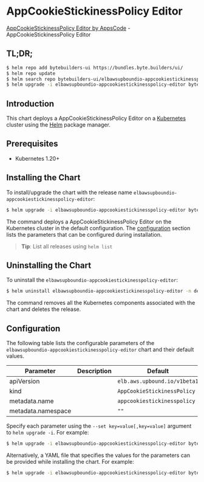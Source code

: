 # AppCookieStickinessPolicy Editor

[AppCookieStickinessPolicy Editor by AppsCode](https://byte.builders) - AppCookieStickinessPolicy Editor

## TL;DR;

```bash
$ helm repo add bytebuilders-ui https://bundles.byte.builders/ui/
$ helm repo update
$ helm search repo bytebuilders-ui/elbawsupboundio-appcookiestickinesspolicy-editor --version=v0.4.18
$ helm upgrade -i elbawsupboundio-appcookiestickinesspolicy-editor bytebuilders-ui/elbawsupboundio-appcookiestickinesspolicy-editor -n default --create-namespace --version=v0.4.18
```

## Introduction

This chart deploys a AppCookieStickinessPolicy Editor on a [Kubernetes](http://kubernetes.io) cluster using the [Helm](https://helm.sh) package manager.

## Prerequisites

- Kubernetes 1.20+

## Installing the Chart

To install/upgrade the chart with the release name `elbawsupboundio-appcookiestickinesspolicy-editor`:

```bash
$ helm upgrade -i elbawsupboundio-appcookiestickinesspolicy-editor bytebuilders-ui/elbawsupboundio-appcookiestickinesspolicy-editor -n default --create-namespace --version=v0.4.18
```

The command deploys a AppCookieStickinessPolicy Editor on the Kubernetes cluster in the default configuration. The [configuration](#configuration) section lists the parameters that can be configured during installation.

> **Tip**: List all releases using `helm list`

## Uninstalling the Chart

To uninstall the `elbawsupboundio-appcookiestickinesspolicy-editor`:

```bash
$ helm uninstall elbawsupboundio-appcookiestickinesspolicy-editor -n default
```

The command removes all the Kubernetes components associated with the chart and deletes the release.

## Configuration

The following table lists the configurable parameters of the `elbawsupboundio-appcookiestickinesspolicy-editor` chart and their default values.

|     Parameter      | Description |                 Default                 |
|--------------------|-------------|-----------------------------------------|
| apiVersion         |             | <code>elb.aws.upbound.io/v1beta1</code> |
| kind               |             | <code>AppCookieStickinessPolicy</code>  |
| metadata.name      |             | <code>appcookiestickinesspolicy</code>  |
| metadata.namespace |             | <code>""</code>                         |


Specify each parameter using the `--set key=value[,key=value]` argument to `helm upgrade -i`. For example:

```bash
$ helm upgrade -i elbawsupboundio-appcookiestickinesspolicy-editor bytebuilders-ui/elbawsupboundio-appcookiestickinesspolicy-editor -n default --create-namespace --version=v0.4.18 --set apiVersion=elb.aws.upbound.io/v1beta1
```

Alternatively, a YAML file that specifies the values for the parameters can be provided while
installing the chart. For example:

```bash
$ helm upgrade -i elbawsupboundio-appcookiestickinesspolicy-editor bytebuilders-ui/elbawsupboundio-appcookiestickinesspolicy-editor -n default --create-namespace --version=v0.4.18 --values values.yaml
```
